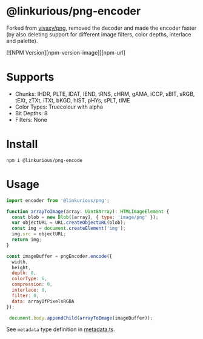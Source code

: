 # @linkurious/png-encoder

Forked from [vivaxy/png](https://github.com/vivaxy/png), removed the decoder and made the encoder faster (by also deleting support for different image filters, color depths, interlace and palette).

[![NPM Version][npm-version-image]][npm-url]

# Supports
- Chunks: IHDR, PLTE, IDAT, IEND, tRNS, cHRM, gAMA, iCCP, sBIT, sRGB, tEXt, zTXt, iTXt, bKGD, hIST, pHYs, sPLT, tIME
- Color Types:  Truecolour with alpha
- Bit Depths:  8
- Filters: None

# Install

 `npm i @linkurious/png-encode`

# Usage

```js
import encoder from '@linkurious/png';

function arrayToImage(array: Uint8Array): HTMLImageElement {
  const blob = new Blob([array], { type: 'image/png' });
  var objectURL = URL.createObjectURL(blob);
  const img = document.createElement('img');
  img.src = objectURL;
  return img;
}

const imageBuffer = pngEncoder.encode({
  width,
  height,
  depth: 8,
  colorType: 6,
  compression: 0,
  interlace: 0,
  filter: 0,
  data: arrayOfPixelsRGBA
});

 document.body.appendChild(arrayToImage(imageBuffer));

```

See `metadata` type definition in [metadata.ts](src/helpers/metadata.ts).
